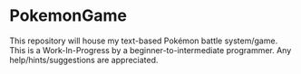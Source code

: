 PokemonGame
===========

This repository will house my text-based Pokémon battle system/game.
This is a Work-In-Progress by a beginner-to-intermediate programmer.
Any help/hints/suggestions are appreciated.
